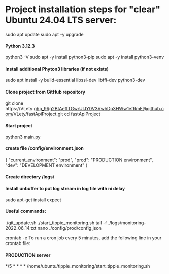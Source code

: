 # Project installation steps for "clear" Ubuntu 24.04 LTS server:
sudo apt update
sudo apt -y upgrade

#### Python 3.12.3
python3 -V
sudo apt -y install python3-pip
sudo apt -y install python3-venv

#### Install additional Phyton3 libraries (if not exists)
sudo apt install -y build-essential libssl-dev libffi-dev python3-dev

#### Clone project from GitHub repository
git clone https://VLety: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@github.com/VLety/fastApiProject.git
cd fastApiProject


#### Start project
python3 main.py

#### create file /config/environment.json
{
  "current_environment": "prod",
  "prod": "PRODUCTION environment",
  "dev": "DEVELOPMENT environment"
}

#### Create directory /logs/

#### Install unbuffer to put log stream in log file with ni delay
sudo apt-get install expect

#### Useful commands:
./git_update.sh
./start_tippie_monitoring.sh
tail -f ./logs/monitoring-2022_06_14.txt
nano ./config/prod/config.json

crontab -e
To run a cron job every 5 minutes, add the following line in your crontab file:
#### PRODUCTION server
*/5  * * * * /home/ubuntu/tippie_monitoring/start_tippie_monitoring.sh

